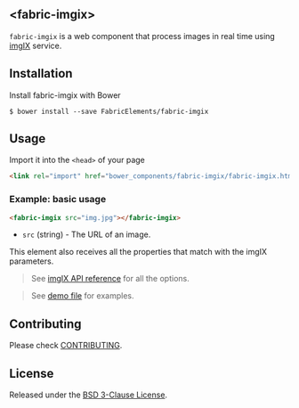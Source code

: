 ## \<fabric-imgix\>

`fabric-imgix` is a web component that process images in real time using [imgIX](https://www.imgix.com/) service.

## Installation

Install fabric-imgix with Bower

```shell
$ bower install --save FabricElements/fabric-imgix
```

## Usage

Import it into the `<head>` of your page

```html
<link rel="import" href="bower_components/fabric-imgix/fabric-imgix.html">
```

### Example: basic usage

```html
<fabric-imgix src="img.jpg"></fabric-imgix>
```

* `src` (string) - The URL of an image.

This element also receives all the properties that match with the imgIX parameters. 
> See [imgIX API reference](https://docs.imgix.com/apis/url) for all the options.

> See [demo file](./demo/index.html) for examples.

## Contributing

Please check [CONTRIBUTING](./CONTRIBUTING.md).

## License

Released under the [BSD 3-Clause License](./LICENSE.md).

